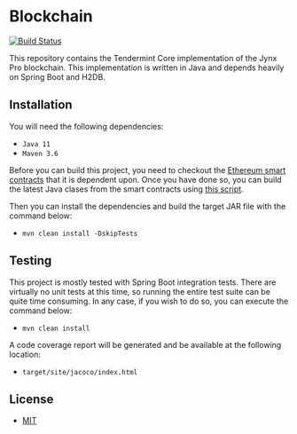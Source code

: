 # Blockchain

[![Build Status](https://app.travis-ci.com/jynx-dao/blockchain.svg?branch=main)](https://app.travis-ci.com/jynx-dao/blockchain)

This repository contains the Tendermint Core implementation of the Jynx Pro blockchain. This implementation is written in Java and depends heavily on Spring Boot and H2DB.

## Installation

You will need the following dependencies:

* `Java 11`
* `Maven 3.6`

Before you can build this project, you need to checkout the [Ethereum smart contracts](https://github.com/jynx-dao/ethereum-contracts) that it is dependent upon. Once you have done so, you can build the latest Java clases from the smart contracts using [this script](https://github.com/jynx-dao/blockchain/blob/main/scripts/gen-contracts.sh).

Then you can install the dependencies and build the target JAR file with the command below:

* `mvn clean install -DskipTests`

## Testing

This project is mostly tested with Spring Boot integration tests. There are virtually no unit tests at this time, so running the entire test suite can be quite time consuming. In any case, if you wish to do so, you can execute the command below:

* `mvn clean install`

A code coverage report will be generated and be available at the following location:

* `target/site/jacoco/index.html`

## License

* [MIT](https://choosealicense.com/licenses/mit)
